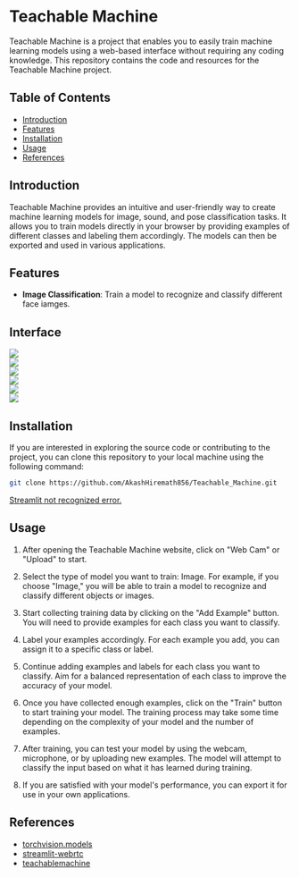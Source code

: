 # Teachable Machine

Teachable Machine is a project that enables you to easily train machine learning models using a web-based interface without requiring any coding knowledge. This repository contains the code and resources for the Teachable Machine project.

## Table of Contents

<!--ts-->

- [Introduction](#introduction)
- [Features](#features)
- [Installation](#installation)
- [Usage](#usage)
- [References](#references)

<!--te-->

## Introduction

Teachable Machine provides an intuitive and user-friendly way to create machine learning models for image, sound, and pose classification tasks. It allows you to train models directly in your browser by providing examples of different classes and labeling them accordingly. The models can then be exported and used in various applications.

## Features

- **Image Classification**: Train a model to recognize and classify different face iamges.

## Interface

<img src="https://github.com/AkashHiremath856/Teachable_Machine_For_Facial_Recognition/blob/main/archives/1.jpg"/><br>
<img src="https://github.com/AkashHiremath856/Teachable_Machine_For_Facial_Recognition/blob/main/archives/2.jpg"/><br>
<img src="https://github.com/AkashHiremath856/Teachable_Machine_For_Facial_Recognition/blob/main/archives/3.jpg"/><br>
<img src="https://github.com/AkashHiremath856/Teachable_Machine_For_Facial_Recognition/blob/main/archives/4.jpg"/><br>
<img src="https://github.com/AkashHiremath856/Teachable_Machine_For_Facial_Recognition/blob/main/archives/5.jpg"/><br>
<img src="https://github.com/AkashHiremath856/Teachable_Machine_For_Facial_Recognition/blob/main/archives/6.jpg"/><br>


## Installation

If you are interested in exploring the source code or contributing to the project, you can clone this repository to your local machine using the following command:

```bash
git clone https://github.com/AkashHiremath856/Teachable_Machine.git
```

<a href='https://datatofish.com/add-python-to-windows-path/' target="_blank">Streamlit not recognized error.</a>

## Usage

1. After opening the Teachable Machine website, click on "Web Cam" or "Upload" to start.

2. Select the type of model you want to train: Image. For example, if you choose "Image," you will be able to train a model to recognize and classify different objects or images.

3. Start collecting training data by clicking on the "Add Example" button. You will need to provide examples for each class you want to classify.

4. Label your examples accordingly. For each example you add, you can assign it to a specific class or label.

5. Continue adding examples and labels for each class you want to classify. Aim for a balanced representation of each class to improve the accuracy of your model.

6. Once you have collected enough examples, click on the "Train" button to start training your model. The training process may take some time depending on the complexity of your model and the number of examples.

7. After training, you can test your model by using the webcam, microphone, or by uploading new examples. The model will attempt to classify the input based on what it has learned during training.

8. If you are satisfied with your model's performance, you can export it for use in your own applications.

## References

<ul>
<li><a href='https://pytorch.org/vision/stable/models.html' target="_blank">torchvision.models</a></li>
<li><a href='https://github.com/whitphx/streamlit-webrtc' target="_blank">streamlit-webrtc<a></li>
<li><a href='https://teachablemachine.withgoogle.com' target="_blank">teachablemachine</a></li>
